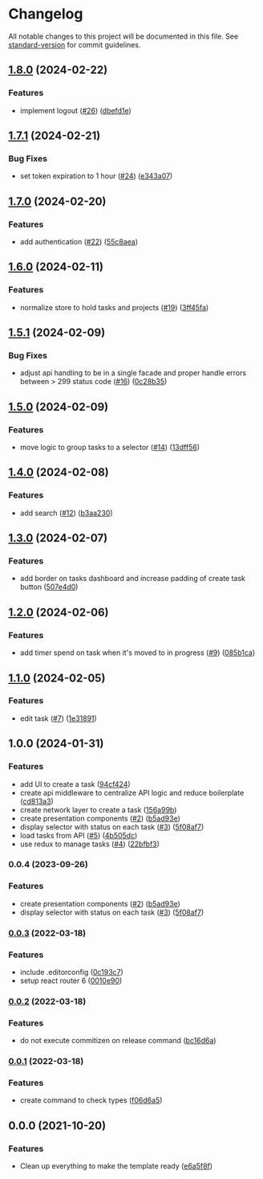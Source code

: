 # Changelog

All notable changes to this project will be documented in this file. See [standard-version](https://github.com/conventional-changelog/standard-version) for commit guidelines.

## [1.8.0](https://github.com/samuelsilvadev/kanban-board/compare/v1.7.1...v1.8.0) (2024-02-22)


### Features

* implement logout ([#26](https://github.com/samuelsilvadev/kanban-board/issues/26)) ([dbefd1e](https://github.com/samuelsilvadev/kanban-board/commit/dbefd1ef603513644a14142dd90b7a686811f564))

## [1.7.1](https://github.com/samuelsilvadev/kanban-board/compare/v1.7.0...v1.7.1) (2024-02-21)


### Bug Fixes

* set token expiration to 1 hour ([#24](https://github.com/samuelsilvadev/kanban-board/issues/24)) ([e343a07](https://github.com/samuelsilvadev/kanban-board/commit/e343a07c1e5d7ac7e365e54932aa3ddaf15e57ff))

## [1.7.0](https://github.com/samuelsilvadev/kanban-board/compare/v1.6.0...v1.7.0) (2024-02-20)


### Features

* add authentication ([#22](https://github.com/samuelsilvadev/kanban-board/issues/22)) ([55c8aea](https://github.com/samuelsilvadev/kanban-board/commit/55c8aea73de38ba69beeaed6797edd543799631d))

## [1.6.0](https://github.com/samuelsilvadev/kanban-board/compare/v1.5.1...v1.6.0) (2024-02-11)


### Features

* normalize store to hold tasks and projects ([#19](https://github.com/samuelsilvadev/kanban-board/issues/19)) ([3ff45fa](https://github.com/samuelsilvadev/kanban-board/commit/3ff45faebbd587591fb389f86aba2b64967243b1))

## [1.5.1](https://github.com/samuelsilvadev/kanban-board/compare/v1.5.0...v1.5.1) (2024-02-09)


### Bug Fixes

* adjust api handling to be in a single facade and proper handle errors between &gt; 299 status code ([#16](https://github.com/samuelsilvadev/kanban-board/issues/16)) ([0c28b35](https://github.com/samuelsilvadev/kanban-board/commit/0c28b35e974c20fa8d4e6696cdbd651904137889))

## [1.5.0](https://github.com/samuelsilvadev/kanban-board/compare/v1.4.0...v1.5.0) (2024-02-09)


### Features

* move logic to group tasks to a selector ([#14](https://github.com/samuelsilvadev/kanban-board/issues/14)) ([13dff56](https://github.com/samuelsilvadev/kanban-board/commit/13dff56beef1f4469c6a8a948686bbc3f192acaf))

## [1.4.0](https://github.com/samuelsilvadev/kanban-board/compare/v1.3.0...v1.4.0) (2024-02-08)


### Features

* add search ([#12](https://github.com/samuelsilvadev/kanban-board/issues/12)) ([b3aa230](https://github.com/samuelsilvadev/kanban-board/commit/b3aa230651b424b68a5141a3ea9688c85f768a5c))

## [1.3.0](https://github.com/samuelsilvadev/kanban-board/compare/v1.2.0...v1.3.0) (2024-02-07)


### Features

* add border on tasks dashboard and increase padding of create task button ([507e4d0](https://github.com/samuelsilvadev/kanban-board/commit/507e4d00e327276fa270db3e599d1bf5e1ae2650))

## [1.2.0](https://github.com/samuelsilvadev/kanban-board/compare/v1.1.0...v1.2.0) (2024-02-06)


### Features

* add timer spend on task when it's moved to in progress ([#9](https://github.com/samuelsilvadev/kanban-board/issues/9)) ([085b1ca](https://github.com/samuelsilvadev/kanban-board/commit/085b1caf1f4f9ebc9195e08dc76c81cf10f3b00e))

## [1.1.0](https://github.com/samuelsilvadev/kanban-board/compare/v1.0.0...v1.1.0) (2024-02-05)


### Features

* edit task ([#7](https://github.com/samuelsilvadev/kanban-board/issues/7)) ([1e31891](https://github.com/samuelsilvadev/kanban-board/commit/1e3189118a8f6653a12d4ca4e1e4146c9ccf333b))

## 1.0.0 (2024-01-31)


### Features

* add UI to create a task ([94cf424](https://github.com/samuelsilvadev/kanban-board/commit/94cf424cbddca747bf7a2607335424d3a7097470))
* create api middleware to centralize API logic and reduce boilerplate ([cd813a3](https://github.com/samuelsilvadev/kanban-board/commit/cd813a3f30cab37179b1d1890e469fbe3b94ebc8))
* create network layer to create a task ([156a99b](https://github.com/samuelsilvadev/kanban-board/commit/156a99b2d37035c223fbb2196ed042df76a19715))
* create presentation components ([#2](https://github.com/samuelsilvadev/kanban-board/issues/2)) ([b5ad93e](https://github.com/samuelsilvadev/kanban-board/commit/b5ad93e737254a29ff8054d5ee174160d1840f36))
* display selector with status on each task ([#3](https://github.com/samuelsilvadev/kanban-board/issues/3)) ([5f08af7](https://github.com/samuelsilvadev/kanban-board/commit/5f08af782de5f1d304ca14cc111a30971bf2e02d))
* load tasks from API ([#5](https://github.com/samuelsilvadev/kanban-board/issues/5)) ([4b505dc](https://github.com/samuelsilvadev/kanban-board/commit/4b505dcafc8b6d7407e1bf04a83a5fca6d00b833))
* use redux to manage tasks ([#4](https://github.com/samuelsilvadev/kanban-board/issues/4)) ([22bfbf3](https://github.com/samuelsilvadev/kanban-board/commit/22bfbf3818c44b5bac498c93410413aa41c040ef))

### 0.0.4 (2023-09-26)

### Features

- create presentation components ([#2](https://github.com/samuelsilvadev/kanban-board/issues/2)) ([b5ad93e](https://github.com/samuelsilvadev/kanban-board/commit/b5ad93e737254a29ff8054d5ee174160d1840f36))
- display selector with status on each task ([#3](https://github.com/samuelsilvadev/kanban-board/issues/3)) ([5f08af7](https://github.com/samuelsilvadev/kanban-board/commit/5f08af782de5f1d304ca14cc111a30971bf2e02d))

### [0.0.3](https://github.com/samuelsilvadev/create-react-app-n/compare/v0.0.2...v0.0.3) (2022-03-18)

### Features

- include .editorconfig ([0c193c7](https://github.com/samuelsilvadev/create-react-app-n/commit/0c193c7dfd9cc5ffb8bb4977a5e01fb3ff005c1a))
- setup react router 6 ([0010e90](https://github.com/samuelsilvadev/create-react-app-n/commit/0010e900f2f72a03a38e23ddf5ff9cf3b5c83843))

### [0.0.2](https://github.com/samuelsilvadev/create-react-app-n/compare/v0.0.1...v0.0.2) (2022-03-18)

### Features

- do not execute commitizen on release command ([bc16d6a](https://github.com/samuelsilvadev/create-react-app-n/commit/bc16d6a40b1f8012495e49fc5d9e374e0f73e411))

### [0.0.1](https://github.com/samuelsilvadev/create-react-app-n/compare/v0.0.0...v0.0.1) (2022-03-18)

### Features

- create command to check types ([f06d6a5](https://github.com/samuelsilvadev/create-react-app-n/commit/f06d6a5934e0fd38d6219c33fa51a419be0da886))

## 0.0.0 (2021-10-20)

### Features

- Clean up everything to make the template ready ([e6a5f8f](https://github.com/samuelsilvadev/create-react-app-n/commit/e6a5f8fc26e43aac320581c0eba18bbcde397b8e))
